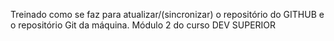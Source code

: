 Treinado como se faz para atualizar/(sincronizar) o repositório do GITHUB e o repositório Git da máquina.
Módulo 2 do curso DEV SUPERIOR
